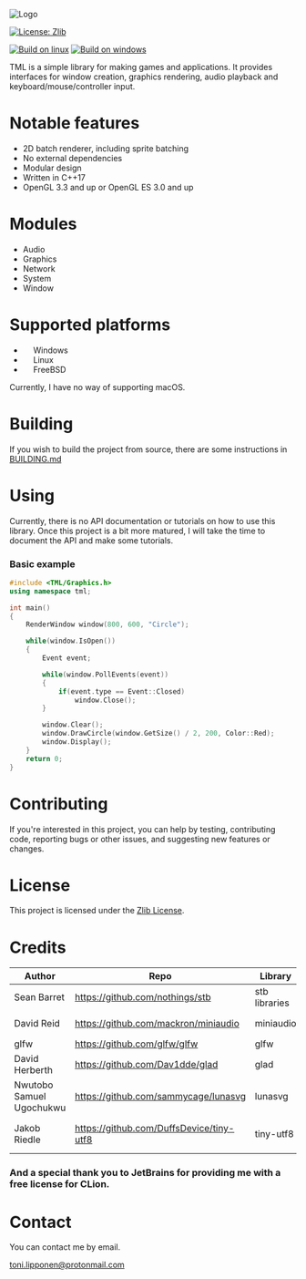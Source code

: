 
![Logo](https://user-images.githubusercontent.com/86045205/139578779-10c9f5cc-1185-4a45-a500-09b9c02be1ff.png)

[![License: Zlib](https://img.shields.io/badge/License-Zlib-red.svg)](https://opensource.org/licenses/Zlib)

[![Build on linux](https://github.com/ToniLipponen/TML/actions/workflows/build_linux.yml/badge.svg?branch=master)](https://github.com/ToniLipponen/TML/actions/workflows/build_linux.yml)
[![Build on windows](https://github.com/ToniLipponen/TML/actions/workflows/build_windows.yml/badge.svg?branch=master)](https://github.com/ToniLipponen/TML/actions/workflows/build_windows.yml)

TML is a simple library for making games and applications. It provides interfaces for window creation, graphics rendering, audio playback and keyboard/mouse/controller input. 

# Notable features
- 2D batch renderer, including sprite batching
- No external dependencies
- Modular design
- Written in C++17
- OpenGL 3.3 and up or OpenGL ES 3.0 and up

# Modules
- Audio
- Graphics
- Network
- System
- Window

# Supported platforms
- <img src="https://upload.wikimedia.org/wikipedia/commons/thumb/0/0a/Unofficial_Windows_logo_variant_-_2002–2012_%28Multicolored%29.svg/1161px-Unofficial_Windows_logo_variant_-_2002–2012_%28Multicolored%29.svg.png" width=14 height=14 alt=""> Windows
- <img src="https://upload.wikimedia.org/wikipedia/commons/thumb/3/35/Tux.svg/1200px-Tux.svg.png" width=14 height=14 alt=""> Linux
- <img src="https://seeklogo.com/images/F/freebsd-logo-542DF4765A-seeklogo.com.png" width=14 height=14 alt=""> FreeBSD

Currently, I have no way of supporting macOS.

# Building
If you wish to build the project from source, there are some instructions in [BUILDING.md](BUILDING.md)

# Using
Currently, there is no API documentation or tutorials on how to use this library. Once this project is a bit more matured, I will take the time to document the API and make some tutorials.

### Basic example
    
```cpp
#include <TML/Graphics.h>
using namespace tml;

int main()
{
    RenderWindow window(800, 600, "Circle");

    while(window.IsOpen())
    {
        Event event;

        while(window.PollEvents(event))
        {
            if(event.type == Event::Closed)
                window.Close();
        }

        window.Clear();
        window.DrawCircle(window.GetSize() / 2, 200, Color::Red);
        window.Display();
    }
    return 0;
}
```

# Contributing
If you're interested in this project, you can help by testing, contributing code, 
reporting bugs or other issues, and suggesting new features or changes.

# License
This project is licensed under the [Zlib License](LICENSE). 

# Credits
|Author| Repo                        | Library |License|
|------|-----------------------------|-----|-------|
|Sean Barret| https://github.com/nothings/stb | stb libraries |Public Domain|
|David Reid | https://github.com/mackron/miniaudio | miniaudio |Public Domain|
|glfw| https://github.com/glfw/glfw | glfw |Zlib|
|David Herberth| https://github.com/Dav1dde/glad | glad |MIT|
|Nwutobo Samuel Ugochukwu | https://github.com/sammycage/lunasvg | lunasvg |MIT|
|Jakob Riedle | https://github.com/DuffsDevice/tiny-utf8 | tiny-utf8 | BSD-3-Clause|
### And a special thank you to JetBrains for providing me with a free license for CLion.
# Contact
You can contact me by email.

toni.lipponen@protonmail.com
